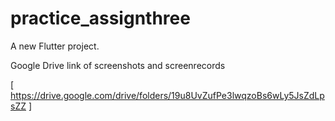 # practice_assignthree

A new Flutter project.

Google Drive link of screenshots and screenrecords

[ https://drive.google.com/drive/folders/19u8UvZufPe3lwqzoBs6wLy5JsZdLpsZZ ]
